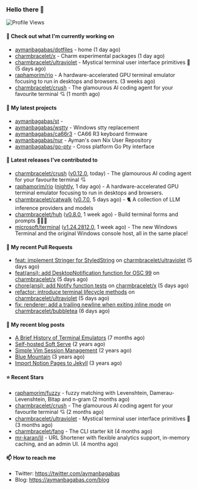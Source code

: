 ### Hello there 👋

![Profile Views](https://komarev.com/ghpvc/?username=aymanbagabas&label=PROFILE+VIEWS)

#### 👷 Check out what I'm currently working on

- [aymanbagabas/dotfiles](https://github.com/aymanbagabas/dotfiles) - home (1 day ago)
- [charmbracelet/x](https://github.com/charmbracelet/x) - Charm experimental packages (1 day ago)
- [charmbracelet/ultraviolet](https://github.com/charmbracelet/ultraviolet) - Mystical terminal user interface primitives 🌈 (5 days ago)
- [raphamorim/rio](https://github.com/raphamorim/rio) - A hardware-accelerated GPU terminal emulator focusing to run in desktops and browsers. (3 weeks ago)
- [charmbracelet/crush](https://github.com/charmbracelet/crush) - The glamourous AI coding agent for your favourite terminal 💘 (1 month ago)

#### 🌱 My latest projects

- [aymanbagabas/st](https://github.com/aymanbagabas/st) - 
- [aymanbagabas/wstty](https://github.com/aymanbagabas/wstty) - Windows stty replacement
- [aymanbagabas/ca66r3](https://github.com/aymanbagabas/ca66r3) - CA66 R3 keyboard firmware
- [aymanbagabas/nur](https://github.com/aymanbagabas/nur) - Ayman&#39;s own Nix User Repository
- [aymanbagabas/go-pty](https://github.com/aymanbagabas/go-pty) - Cross platform Go Pty interface

#### 🔭 Latest releases I've contributed to

- [charmbracelet/crush](https://github.com/charmbracelet/crush) ([v0.12.0](https://github.com/charmbracelet/crush/releases/tag/v0.12.0), today) - The glamourous AI coding agent for your favourite terminal 💘
- [raphamorim/rio](https://github.com/raphamorim/rio) ([nightly](https://github.com/raphamorim/rio/releases/tag/nightly), 1 day ago) - A hardware-accelerated GPU terminal emulator focusing to run in desktops and browsers.
- [charmbracelet/catwalk](https://github.com/charmbracelet/catwalk) ([v0.7.0](https://github.com/charmbracelet/catwalk/releases/tag/v0.7.0), 5 days ago) - 🐈 A collection of LLM inference providers and models 
- [charmbracelet/huh](https://github.com/charmbracelet/huh) ([v0.8.0](https://github.com/charmbracelet/huh/releases/tag/v0.8.0), 1 week ago) - Build terminal forms and prompts 🤷🏻‍♀️
- [microsoft/terminal](https://github.com/microsoft/terminal) ([v1.24.2812.0](https://github.com/microsoft/terminal/releases/tag/v1.24.2812.0), 1 week ago) - The new Windows Terminal and the original Windows console host, all in the same place!

#### 🔨 My recent Pull Requests

- [feat: implement Stringer for StyledString](https://github.com/charmbracelet/ultraviolet/pull/53) on [charmbracelet/ultraviolet](https://github.com/charmbracelet/ultraviolet) (5 days ago)
- [feat(ansi): add DesktopNotification function for OSC 99](https://github.com/charmbracelet/x/pull/600) on [charmbracelet/x](https://github.com/charmbracelet/x) (5 days ago)
- [chore(ansi): add Notify function tests](https://github.com/charmbracelet/x/pull/599) on [charmbracelet/x](https://github.com/charmbracelet/x) (5 days ago)
- [refactor: introduce terminal lifecycle methods](https://github.com/charmbracelet/ultraviolet/pull/52) on [charmbracelet/ultraviolet](https://github.com/charmbracelet/ultraviolet) (5 days ago)
- [fix: renderer: add a trailing newline when exiting inline mode](https://github.com/charmbracelet/bubbletea/pull/1514) on [charmbracelet/bubbletea](https://github.com/charmbracelet/bubbletea) (6 days ago)

#### 📜 My recent blog posts

- [A Brief History of Terminal Emulators](https://aymanbagabas.com/blog/2025/03/11/a-brief-history-of-terminal-emulators.html) (7 months ago)
- [Self-hosted Soft Serve](https://aymanbagabas.com/blog/2023/04/28/self-hosted-soft-serve.html) (2 years ago)
- [Simple Vim Session Management](https://aymanbagabas.com/blog/2023/04/13/simple-vim-session-management.html) (2 years ago)
- [Blue Mountain](https://aymanbagabas.com/blog/2022/06/02/blue-mountain.html) (3 years ago)
- [Import Notion Pages to Jekyll](https://aymanbagabas.com/blog/2022/03/29/import-notion-pages-to-jekyll.html) (3 years ago)

#### ⭐ Recent Stars

- [raphamorim/fuzzy](https://github.com/raphamorim/fuzzy) - fuzzy matching with Levenshtein, Damerau-Levenshtein, Bitap and n-gram (2 months ago)
- [charmbracelet/crush](https://github.com/charmbracelet/crush) - The glamourous AI coding agent for your favourite terminal 💘 (2 months ago)
- [charmbracelet/ultraviolet](https://github.com/charmbracelet/ultraviolet) - Mystical terminal user interface primitives 🌈 (3 months ago)
- [charmbracelet/fang](https://github.com/charmbracelet/fang) - The CLI starter kit (4 months ago)
- [mr-karan/lil](https://github.com/mr-karan/lil) - URL Shortener with flexible analytics support, in-memory caching, and an admin UI. (4 months ago)

#### 📫 How to reach me

- Twitter: https://twitter.com/aymanbagabas
- Blog: https://aymanbagabas.com/blog

